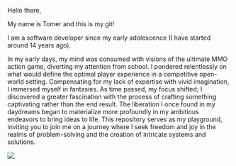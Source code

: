 Hello there,

My name is Tomer and this is my git!

I am a software developer since my early adolescence (I have started around 14 years ago).

In my early days, my mind was consumed with visions of the ultimate MMO action game, diverting my attention from school. I pondered relentlessly on what would define the optimal player experience in a competitive open-world setting. Compensating for my lack of expertise with vivid imagination, I immersed myself in fantasies. As time passed, my focus shifted; I discovered a greater fascination with the process of crafting something captivating rather than the end result. The liberation I once found in my daydreams began to materialize more profoundly in my ambitious endeavors to bring ideas to life. This repository serves as my playground, inviting you to join me on a journey where I seek freedom and joy in the realms of problem-solving and the creation of intricate systems and solutions.


![](https://komarev.com/ghpvc/?username=TomerKigel)
